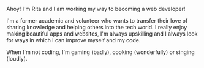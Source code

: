 Ahoy! I'm Rita and I am  working my way to becoming a web developer!

I'm a former academic and volunteer who wants to transfer their love of sharing knowledge and helping others into the tech world. I really enjoy making beautiful apps and websites, I'm always upskilling and I always look for ways in which I can improve myself and my code.

When I'm not coding, I'm gaming (badly), cooking (wonderfully) or singing (loudly).
